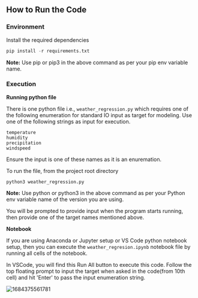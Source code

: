 ## How to Run the Code

### Environment

Install the required dependencies

```python
pip install -r requirements.txt
```

**Note:** Use pip or pip3 in the above command as per your pip env variable name.

### Execution

**Running python file**

There is one python file i.e., `weather_regression.py` which requires one of the following enumeration for standard IO input as target for modeling. Use one of the following strings as input for execution.

```
temperature
humidity
precipitation
windspeed
```

Ensure the input is one of these names as it is an enuremation.

To run the file, from the project root directory

```
python3 weather_regression.py
```

**Note:** Use python or python3 in the above command as per your Python env variable name of the version you are using.

You will be prompted to provide input when the program starts running, then provide one of the target names mentioned above.

**Notebook**

If you are using Anaconda or Jupyter setup or VS Code python notebook setup, then you can execute the `weather_regresion.ipynb` notebook file by running all cells of the notebook. 

In VSCode, you will find this Run All button to execute this code. Follow the top floating prompt to input the target when asked in the code(from 10th cell) and hit 'Enter' to pass the input enumeration string. 

![1684375561781](image/Code/1684375561781.png)
